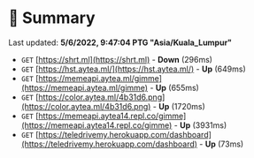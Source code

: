 # 📖 Summary
Last updated: **5/6/2022, 9:47:04 PTG "Asia/Kuala_Lumpur"**

- `GET` [https://shrt.ml](https://shrt.ml) - **Down** (296ms)
- `GET` [https://hst.aytea.ml/](https://hst.aytea.ml/) - **Up** (649ms)
- `GET` [https://memeapi.aytea.ml/gimme](https://memeapi.aytea.ml/gimme) - **Up** (655ms)
- `GET` [https://color.aytea.ml/4b31d6.png](https://color.aytea.ml/4b31d6.png) - **Up** (1720ms)
- `GET` [https://memeapi.aytea14.repl.co/gimme](https://memeapi.aytea14.repl.co/gimme) - **Up** (3931ms)
- `GET` [https://teledrivemy.herokuapp.com/dashboard](https://teledrivemy.herokuapp.com/dashboard) - **Up** (73ms)
